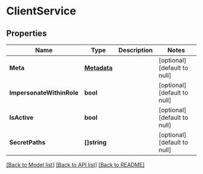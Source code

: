 # ClientService

## Properties
Name | Type | Description | Notes
------------ | ------------- | ------------- | -------------
**Meta** | [**Metadata**](Metadata.md) |  | [optional] [default to null]
**ImpersonateWithinRole** | **bool** |  | [optional] [default to null]
**IsActive** | **bool** |  | [optional] [default to null]
**SecretPaths** | **[]string** |  | [optional] [default to null]

[[Back to Model list]](../README.md#documentation-for-models) [[Back to API list]](../README.md#documentation-for-api-endpoints) [[Back to README]](../README.md)


